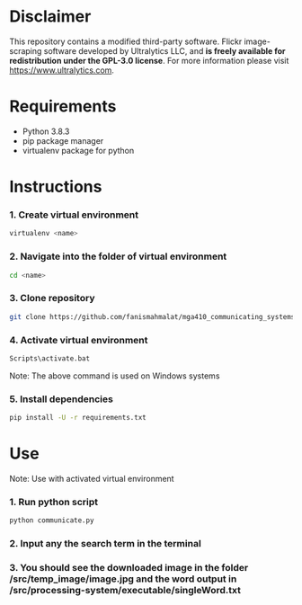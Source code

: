 # Disclaimer

This repository contains a modified third-party software. Flickr image-scraping software developed by Ultralytics LLC, and **is freely available for redistribution under the GPL-3.0 license**. For more information please visit https://www.ultralytics.com.

# Requirements

- Python 3.8.3
- pip package manager
- virtualenv package for python

# Instructions

### 1. Create virtual environment

```bash
virtualenv <name>
```

### 2. Navigate into the folder of virtual environment

```bash
cd <name>
```

### 3. Clone repository

```bash
git clone https://github.com/fanismahmalat/mga410_communicating_systems .
```

### 4. Activate virtual environment

```bash
Scripts\activate.bat
```

Note: The above command is used on Windows systems

### 5. Install dependencies

```bash
pip install -U -r requirements.txt
```

# Use

Note: Use with activated virtual environment

### 1. Run python script

```python
python communicate.py
```

### 2. Input any the search term in the terminal

### 3. You should see the downloaded image in the folder /src/temp_image/**image.jpg** and the word output in /src/processing-system/executable/**singleWord.txt**
